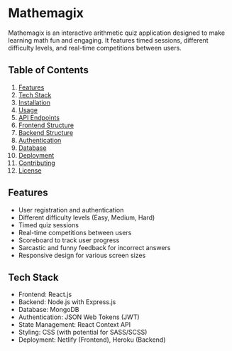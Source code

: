 # Mathemagix

Mathemagix is an interactive arithmetic quiz application designed to make learning math fun and engaging. It features timed sessions, different difficulty levels, and real-time competitions between users.

## Table of Contents

1. [Features](#features)
2. [Tech Stack](#tech-stack)
3. [Installation](#installation)
4. [Usage](#usage)
5. [API Endpoints](#api-endpoints)
6. [Frontend Structure](#frontend-structure)
7. [Backend Structure](#backend-structure)
8. [Authentication](#authentication)
9. [Database](#database)
10. [Deployment](#deployment)
11. [Contributing](#contributing)
12. [License](#license)

## Features

- User registration and authentication
- Different difficulty levels (Easy, Medium, Hard)
- Timed quiz sessions
- Real-time competitions between users
- Scoreboard to track user progress
- Sarcastic and funny feedback for incorrect answers
- Responsive design for various screen sizes

## Tech Stack

- Frontend: React.js
- Backend: Node.js with Express.js
- Database: MongoDB
- Authentication: JSON Web Tokens (JWT)
- State Management: React Context API
- Styling: CSS (with potential for SASS/SCSS)
- Deployment: Netlify (Frontend), Heroku (Backend)


